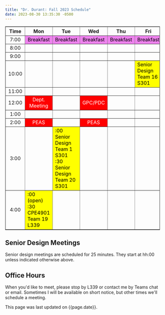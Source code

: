 ```yaml
---
title: "Dr. Durant: Fall 2023 Schedule"
date: 2023-08-30 13:35:30 -0500
---
```


<style type="text/css">
td         { text-align: center;                      }
td.am      { background-color: red;     color: white; }
td.cpe4901 { background-color: yellow;  color: black; text-align: left; }
td.lunch   { background-color: violet;  color: black; }
</style>

<div align="center">
<table border>
<tr><th>Time</th>       <th>Mon</th>                                                        <th>Tue</th>                                                                                <th>Wed</th>                        <th>Thu</th>                        <th>Fri</th>                                        </tr>
<tr><td>7:00</td>       <td class="lunch">Breakfast</td>                                    <td class="lunch">Breakfast</td>                                                            <td class="lunch">Breakfast</td>    <td class="lunch">Breakfast</td>    <td class="lunch">Breakfast</td>                    </tr>
<tr><td>8:00</td>       <td>&nbsp;</td>                                                     <td>&nbsp;</td>                                                                             <td>&nbsp;</td>                     <td>&nbsp;</td>                     <td>&nbsp;</td>                                     </tr>
<tr><td>9:00</td>       <td>&nbsp;</td>                                                     <td>&nbsp;</td>                                                                             <td>&nbsp;</td>                     <td>&nbsp;</td>                     <td>&nbsp;</td>                                     </tr>
<tr><td>10:00</td>      <td>&nbsp;</td>                                                     <td>&nbsp;</td>                                                                             <td>&nbsp;</td>                     <td>&nbsp;</td>                     <td class="cpe4901">Senior Design Team 16 S301</td> </tr>
<tr><td>11:00</td>      <td>&nbsp;</td>                                                     <td>&nbsp;</td>                                                                             <td>&nbsp;</td>                     <td>&nbsp;</td>                     <td>&nbsp;</td>                                     </tr>
<tr><td>12:00</td>      <td class="am">Dept. Meeting</td>                                   <td>&nbsp;</td>                                                                             <td class="am">GPC/PDC</td>         <td>&nbsp;</td>                     <td>&nbsp;</td>                                     </tr>
<tr><td>1:00</td>       <td>&nbsp;</td>                                                     <td>&nbsp;</td>                                                                             <td>&nbsp;</td>                     <td>&nbsp;</td>                     <td>&nbsp;</td>                                     </tr>
<tr><td>2:00</td>       <td class="am">PEAS</td>                                            <td>&nbsp;</td>                                                                             <td class="am">PEAS</td>            <td>&nbsp;</td>                     <td>&nbsp;</td>                                     </tr>
<tr><td>3:00</td>       <td>&nbsp;</td>                                                     <td class="cpe4901">:00 Senior Design Team 1 S301<br/>:30 Senior Design Team 20 S301</td>   <td>&nbsp;</td>                     <td>&nbsp;</td>                     <td>&nbsp;</td>                                     </tr>
<tr><td>4:00</td>       <td class="cpe4901">:00 (open)<br/>:30 CPE4901 Team 19 L339</td>    <td>&nbsp;</td>                                                                             <td>&nbsp;</td>                     <td>&nbsp;</td>                     <td>&nbsp;</td>                                     </tr>
</table>
</div>

## Senior Design Meetings

Senior design meetings are scheduled for 25 minutes. They start at hh:00 unless indicated otherwise above.

## Office Hours

When you'd like to meet, please stop by L339 or contact me by Teams chat or email. Sometimes I will be available on short notice, but other times we'll schedule a meeting.

This page was last updated on {{page.date}}.

